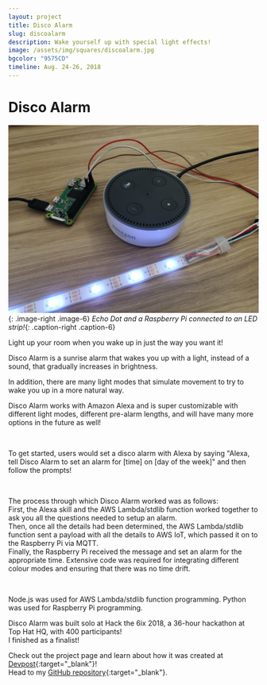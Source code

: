 ```yaml
---
layout: project
title: Disco Alarm
slug: discoalarm
description: Wake yourself up with special light effects!
image: /assets/img/squares/discoalarm.jpg
bgcolor: "9575CD"
timeline: Aug. 24-26, 2018
---
```


# Disco Alarm

![Disco Alarm](/assets/img/discoalarm1.jpg){: .image-right .image-6}
*Echo Dot and a Raspberry Pi connected to an LED strip!*{: .caption-right .caption-6}

Light up your room when you wake up in just the way you want it!  

Disco Alarm is a sunrise alarm that wakes you up with a light, instead of a sound, that gradually increases in brightness.  

In addition, there are many light modes that simulate movement to try to wake you up in a more natural way.  

Disco Alarm works with Amazon Alexa and is super customizable with different light modes, different pre-alarm lengths, and will have many more options in the future as well!  

<br>

To get started, users would set a disco alarm with Alexa by saying "Alexa, tell Disco Alarm to set an alarm for [time] on [day of the week]" and then follow the prompts!

<br>

The process through which Disco Alarm worked was as follows:  
First, the Alexa skill and the AWS Lambda/stdlib function worked together to ask you all the questions needed to setup an alarm.  
Then, once all the details had been determined, the AWS Lambda/stdlib function sent a payload with all the details to AWS IoT, which passed it on to the Raspberry Pi via MQTT.  
Finally, the Raspberry Pi received the message and set an alarm for the appropriate time. Extensive code was required for integrating different colour modes and ensuring that there was no time drift.  

<br>

Node.js was used for AWS Lambda/stdlib function programming. Python was used for Raspberry Pi programming.

Disco Alarm was built solo at Hack the 6ix 2018, a 36-hour hackathon at Top Hat HQ, with 400 participants!  
I finished as a finalist!

Check out the project page and learn about how it was created at [Devpost](https://devpost.com/software/disco-alarm){:target="_blank"}!  
Head to my [GitHub repository](https://github.com/WilliamLQin/DiscoAlarm){:target="_blank"}.
